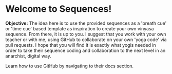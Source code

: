 <h1> Welcome to Sequences! </h1>
<b><p> Objective:</b> The idea here is to use the provided sequences as a 'breath cue' or 'time cue' based template as inspiration to create your own vinyasa sequence. From there, it is up to you. I suggest that you work with your own teacher or with me, using GitHub to collaborate on your own 'yoga code' via pull requests. I hope that you will find it is exactly what yogis needed in order to take their sequence coding and collaboration to the next level in an anarchist, digital way.</p>
<p> Learn how to use GitHub by navigating to their docs section.</p>
